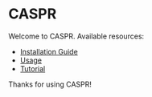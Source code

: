 # CASPR

Welcome to CASPR. Available resources:

* [Installation Guide](installation.md)
* [Usage](usage.md)
* [Tutorial](tutorial.md)

Thanks for using CASPR!
